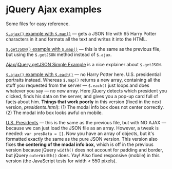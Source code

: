 # jQuery Ajax examples

Some files for easy reference. 

[`$.ajax()` example with `$.map()`](https://macloo.github.io/jquery-ajax-examples/ajax-and-map.html) — gets a JSON file with 65 Harry Potter characters in it and formats all the text and writes it into the HTML.

[`$.getJSON()` example with `$.map()`](https://macloo.github.io/jquery-ajax-examples/getJSON-and-map.html) — this is the same as the previous file, but using the `$.getJSON` method instead of `$.ajax`.

[Ajax/jQuery.getJSON Simple Example](https://www.sitepoint.com/ajaxjquery-getjson-simple-example/) is a nice explainer about `$.getJSON`.

[`$.ajax()` example with `$.each()`](https://macloo.github.io/jquery-ajax-examples/ajax-and-each.html) — no Harry Potter here. U.S. presidential portraits instead. Whereas `$.map()` returns a new array, containing all the stuff you requested from the server — `$.each()` just loops and does whatever you say — no new array. Here jQuery detects which president you clicked, finds his data on the server, and gives you a pop-up card full of facts about him. **Things that work poorly** in this version (fixed in the next version, *presidents.html*): (1) The modal info box does not center correctly. (2) The modal info box looks awful on mobile.

[U.S. Presidents](https://macloo.github.io/jquery-ajax-examples/presidents.html) — this is the same as the previous file, but with NO AJAX — because we can just load the JSON file as an array. However, a tweak is needed: `var presData = []`. Now you have an array of objects, but it's formatted exactly the same as the pure JSON version. This version also fixes **the centering of the modal info box,** which is off in the previous version because jQuery `width()` does not account for padding and border, but jQuery `outerWidth()` does. Yay! Also fixed responsive (mobile) in this version (the JavaScript tests for width < 550 pixels).
